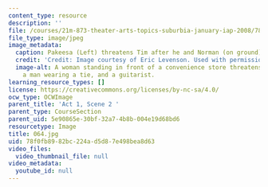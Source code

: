 ```yaml
---
content_type: resource
description: ''
file: /courses/21m-873-theater-arts-topics-suburbia-january-iap-2008/78f0fb8982bc224ad5d87e498bea8d63_064.jpg
file_type: image/jpeg
image_metadata:
  caption: Pakeesa (Left) threatens Tim after he and Norman (on ground) fight.
  credit: 'Credit: Image courtesy of Eric Levenson. Used with permission.'
  image-alt: A woman standing in front of a convenience store threatens three kids,
    a man wearing a tie, and a guitarist.
learning_resource_types: []
license: https://creativecommons.org/licenses/by-nc-sa/4.0/
ocw_type: OCWImage
parent_title: 'Act 1, Scene 2 '
parent_type: CourseSection
parent_uid: 5e90865e-30bf-32a7-4b8b-004e19d68bd6
resourcetype: Image
title: 064.jpg
uid: 78f0fb89-82bc-224a-d5d8-7e498bea8d63
video_files:
  video_thumbnail_file: null
video_metadata:
  youtube_id: null
---
```

